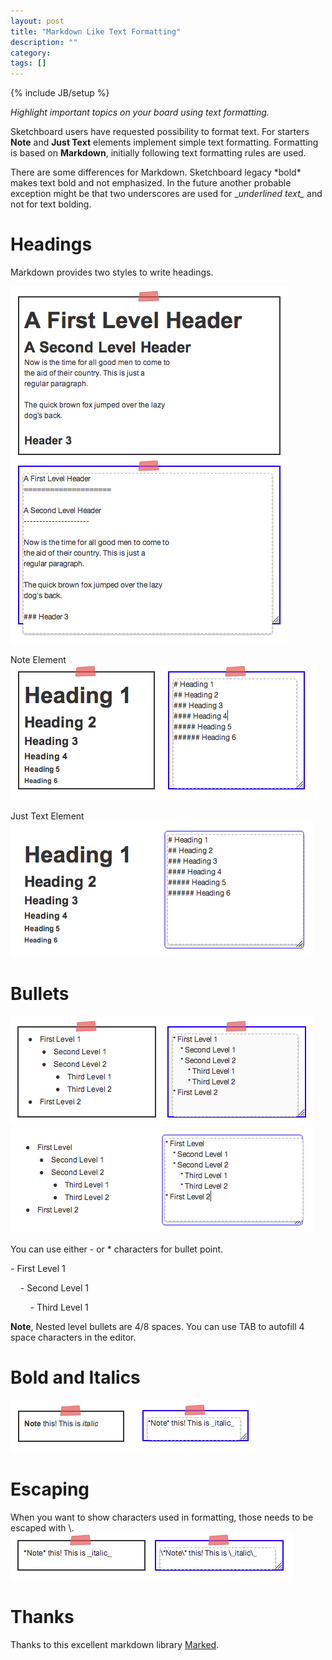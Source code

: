 ```yaml
---
layout: post
title: "Markdown Like Text Formatting"
description: ""
category: 
tags: []
---
```

{% include JB/setup %}

_Highlight important topics on your board using text formatting._

Sketchboard users have requested possibility to format text.
For starters __Note__ and __Just Text__ elements implement simple text formatting.
Formatting is based on __Markdown__, initially following text formatting rules
are used.

There are some differences for Markdown. Sketchboard legacy \*bold\* makes text bold
and not emphasized. In the future another probable exception might be that two underscores 
are used for \__underlined text\__ and not for text bolding.

Headings
========

Markdown provides two styles to write headings.

![Heading Example](/images/Setext-heading-example.png)

Note Element
![Heading Syntax (Notes)](/images/note-heading-markdown.png)

Just Text Element
![Heading Just Text](/images/just-text-heading.png)

Bullets
=======

![Notes Bullets Syntax](/images/note-bullets-markdown2.png)
![Just Text Bullets](/images/just-text-bullets.png)

You can use either - or * characters for bullet point.

\- First Level 1

&nbsp;&nbsp;&nbsp;&nbsp;- Second Level 1

&nbsp;&nbsp;&nbsp;&nbsp;&nbsp;&nbsp;&nbsp;&nbsp;- Third Level 1

__Note__, Nested level bullets are 4/8 spaces. You can use
TAB to autofill 4 space characters in the editor.

Bold and Italics
================

![Bold and Italic](/images/note-bold-italic.png)

Escaping
========
When you want to show characters used in formatting, those needs to be
escaped with \\.
![Note Escaping](/images/note-escaping.png)

Thanks
======
Thanks to this excellent markdown library [Marked](https://github.com/chjj/marked).